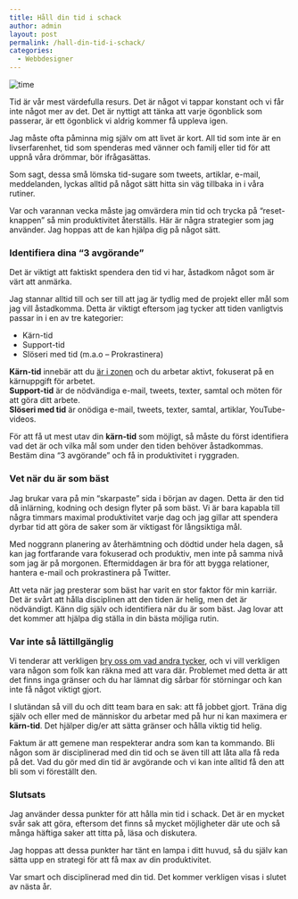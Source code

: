 ```yaml
---
title: Håll din tid i schack
author: admin
layout: post
permalink: /hall-din-tid-i-schack/
categories:
  - Webbdesigner
---
```

<img src="http://johniehjelm.me/wp-content/uploads/2013/06/time1-224x300.png" alt="time" class="alignright size-medium wp-image-1249" />

Tid är vår mest värdefulla resurs. Det är något vi tappar konstant och vi får inte något mer av det. Det är nyttigt att tänka att varje ögonblick som passerar, är ett ögonblick vi aldrig kommer få uppleva igen.

Jag måste ofta påminna mig själv om att livet är kort. All tid som inte är en livserfarenhet, tid som spenderas med vänner och familj eller tid för att uppnå våra drömmar, bör ifrågasättas.

Som sagt, dessa små lömska tid-sugare som tweets, artiklar, e-mail, meddelanden, lyckas alltid på något sätt hitta sin väg tillbaka in i våra rutiner.

Var och varannan vecka måste jag omvärdera min tid och trycka på &#8220;reset-knappen&#8221; så min produktivitet återställs. Här är några strategier som jag använder. Jag hoppas att de kan hjälpa dig på något sätt.

### Identifiera dina &#8220;3 avgörande&#8221;

Det är viktigt att faktiskt spendera den tid vi har, åstadkom något som är värt att anmärka.

Jag stannar alltid till och ser till att jag är tydlig med de projekt eller mål som jag vill åstadkomma. Detta är viktigt eftersom jag tycker att tiden vanligtvis passar in i en av tre kategorier:

*   Kärn-tid
*   Support-tid
*   Slöseri med tid (m.a.o &#8211; Prokrastinera)

**Kärn-tid** innebär att du [är i zonen][1] och du arbetar aktivt, fokuserat på en kärnuppgift för arbetet.  
**Support-tid** är de nödvändiga e-mail, tweets, texter, samtal och möten för att göra ditt arbete.  
**Slöseri med tid** är onödiga e-mail, tweets, texter, samtal, artiklar, YouTube-videos.

För att få ut mest utav din **kärn-tid** som möjligt, så måste du först identifiera vad det är och vilka mål som under den tiden behöver åstadkommas. Bestäm dina &#8220;3 avgörande&#8221; och få in produktivitet i ryggraden.

### Vet när du är som bäst

Jag brukar vara på min &#8220;skarpaste&#8221; sida i början av dagen. Detta är den tid då inlärning, kodning och design flyter på som bäst. Vi är bara kapabla till några timmars maximal produktivitet varje dag och jag gillar att spendera dyrbar tid att göra de saker som är viktigast för långsiktiga mål.

Med noggrann planering av återhämtning och dödtid under hela dagen, så kan jag fortfarande vara fokuserad och produktiv, men inte på samma nivå som jag är på morgonen. Eftermiddagen är bra för att bygga relationer, hantera e-mail och prokrastinera på Twitter.

Att veta när jag presterar som bäst har varit en stor faktor för min karriär. Det är svårt att hålla disciplinen att den tiden är helig, men det är nödvändigt. Känn dig själv och identifiera när du är som bäst. Jag lovar att det kommer att hjälpa dig ställa in din bästa möjliga rutin.

### Var inte så lättillgänglig

Vi tenderar att verkligen [bry oss om vad andra tycker][2], och vi vill verkligen vara någon som folk kan räkna med att vara där. Problemet med detta är att det finns inga gränser och du har lämnat dig sårbar för störningar och kan inte få något viktigt gjort.

I slutändan så vill du och ditt team bara en sak: att få jobbet gjort. Träna dig själv och eller med de människor du arbetar med på hur ni kan maximera er **kärn-tid**. Det hjälper dig/er att sätta gränser och hålla viktig tid helig.

Faktum är att gemene man respekterar andra som kan ta kommando. Bli någon som är disciplinerad med din tid och se även till att låta alla få reda på det. Vad du gör med din tid är avgörande och vi kan inte alltid få den att bli som vi föreställt den.

### Slutsats

Jag använder dessa punkter för att hålla min tid i schack. Det är en mycket svår sak att göra, eftersom det finns så mycket möjligheter där ute och så många häftiga saker att titta på, läsa och diskutera.

Jag hoppas att dessa punkter har tänt en lampa i ditt huvud, så du själv kan sätta upp en strategi för att få max av din produktivitet.

Var smart och disciplinerad med din tid. Det kommer verkligen visas i slutet av nästa år.

 [1]: http://www.urbandictionary.com/define.php?term=wired%20in
 [2]: http://johniehjelm.me/prestige-1199 "Prestige"